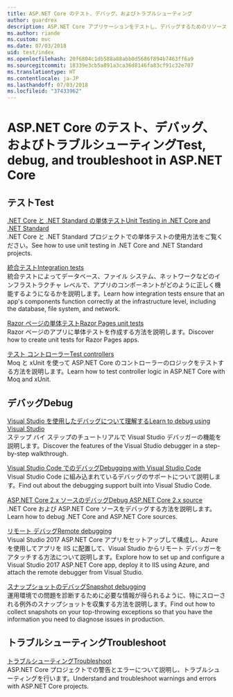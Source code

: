 ```yaml
---
title: ASP.NET Core のテスト、デバッグ、およびトラブルシューティング
author: guardrex
description: ASP.NET Core アプリケーションをテストし、デバッグするためのリソースのリンク
ms.author: riande
ms.custom: mvc
ms.date: 07/03/2018
uid: test/index
ms.openlocfilehash: 20f6804c1db588a88abb0d5686f894b7463ff6a9
ms.sourcegitcommit: 18339e3cb5a891a3ca36d8146fa83cf91c32e707
ms.translationtype: HT
ms.contentlocale: ja-JP
ms.lasthandoff: 07/03/2018
ms.locfileid: "37433962"
---
```

# <a name="test-debug-and-troubleshoot-in-aspnet-core"></a><span data-ttu-id="24791-103">ASP.NET Core のテスト、デバッグ、およびトラブルシューティング</span><span class="sxs-lookup"><span data-stu-id="24791-103">Test, debug, and troubleshoot in ASP.NET Core</span></span>

## <a name="test"></a><span data-ttu-id="24791-104">テスト</span><span class="sxs-lookup"><span data-stu-id="24791-104">Test</span></span>

[<span data-ttu-id="24791-105">.NET Core と .NET Standard の単体テスト</span><span class="sxs-lookup"><span data-stu-id="24791-105">Unit Testing in .NET Core and .NET Standard</span></span>](/dotnet/articles/core/testing/)  
<span data-ttu-id="24791-106">.NET Core と .NET Standard プロジェクトでの単体テストの使用方法をご覧ください。</span><span class="sxs-lookup"><span data-stu-id="24791-106">See how to use unit testing in .NET Core and .NET Standard projects.</span></span>

[<span data-ttu-id="24791-107">統合テスト</span><span class="sxs-lookup"><span data-stu-id="24791-107">Integration tests</span></span>](xref:test/integration-tests)  
<span data-ttu-id="24791-108">統合テストによってデータベース、ファイル システム、ネットワークなどのインフラストラクチャ レベルで、アプリのコンポーネントがどのように正しく機能するようになるかを説明します。</span><span class="sxs-lookup"><span data-stu-id="24791-108">Learn how integration tests ensure that an app's components function correctly at the infrastructure level, including the database, file system, and network.</span></span>

[<span data-ttu-id="24791-109">Razor ページの単体テスト</span><span class="sxs-lookup"><span data-stu-id="24791-109">Razor Pages unit tests</span></span>](xref:test/razor-pages-tests)  
<span data-ttu-id="24791-110">Razor ページのアプリに単体テストを作成する方法を説明します。</span><span class="sxs-lookup"><span data-stu-id="24791-110">Discover how to create unit tests for Razor Pages apps.</span></span>

[<span data-ttu-id="24791-111">テスト コントローラー</span><span class="sxs-lookup"><span data-stu-id="24791-111">Test controllers</span></span>](xref:mvc/controllers/testing)  
<span data-ttu-id="24791-112">Moq と xUnit を使って ASP.NET Core のコントローラーのロジックをテストする方法を説明します。</span><span class="sxs-lookup"><span data-stu-id="24791-112">Learn how to test controller logic in ASP.NET Core with Moq and xUnit.</span></span>

## <a name="debug"></a><span data-ttu-id="24791-113">デバッグ</span><span class="sxs-lookup"><span data-stu-id="24791-113">Debug</span></span>

[<span data-ttu-id="24791-114">Visual Studio を使用したデバッグについて理解する</span><span class="sxs-lookup"><span data-stu-id="24791-114">Learn to debug using Visual Studio</span></span>](/visualstudio/debugger/getting-started-with-the-debugger)  
<span data-ttu-id="24791-115">ステップ バイ ステップのチュートリアルで Visual Studio デバッガーの機能を説明します。</span><span class="sxs-lookup"><span data-stu-id="24791-115">Discover the features of the Visual Studio debugger in a step-by-step walkthrough.</span></span>

[<span data-ttu-id="24791-116">Visual Studio Code でのデバッグ</span><span class="sxs-lookup"><span data-stu-id="24791-116">Debugging with Visual Studio Code</span></span>](https://code.visualstudio.com/docs/editor/debugging)  
<span data-ttu-id="24791-117">Visual Studio Code に組み込まれているデバッグのサポートについて説明します。</span><span class="sxs-lookup"><span data-stu-id="24791-117">Find out about the debugging support built into Visual Studio Code.</span></span>

[<span data-ttu-id="24791-118">ASP.NET Core 2.x ソースのデバッグ</span><span class="sxs-lookup"><span data-stu-id="24791-118">Debug ASP.NET Core 2.x source</span></span>](https://github.com/aspnet/Docs/issues/4155)  
<span data-ttu-id="24791-119">.NET Core および ASP.NET Core ソースをデバッグする方法を説明します。</span><span class="sxs-lookup"><span data-stu-id="24791-119">Learn how to debug .NET Core and ASP.NET Core sources.</span></span>

[<span data-ttu-id="24791-120">リモート デバッグ</span><span class="sxs-lookup"><span data-stu-id="24791-120">Remote debugging</span></span>](/visualstudio/debugger/remote-debugging-azure)  
<span data-ttu-id="24791-121">Visual Studio 2017 ASP.NET Core アプリをセットアップして構成し、Azure を使用してアプリを IIS に配置して、Visual Studio からリモート デバッガーをアタッチする方法について説明します。</span><span class="sxs-lookup"><span data-stu-id="24791-121">Explore how to set up and configure a Visual Studio 2017 ASP.NET Core app, deploy it to IIS using Azure, and attach the remote debugger from Visual Studio.</span></span>

[<span data-ttu-id="24791-122">スナップショットのデバッグ</span><span class="sxs-lookup"><span data-stu-id="24791-122">Snapshot debugging</span></span>](/azure/application-insights/app-insights-snapshot-debugger)  
<span data-ttu-id="24791-123">運用環境での問題を診断するために必要な情報が得られるように、特にスローされる例外のスナップショットを収集する方法を説明します。</span><span class="sxs-lookup"><span data-stu-id="24791-123">Find out how to collect snapshots on your top-throwing exceptions so that you have the information you need to diagnose issues in production.</span></span>

## <a name="troubleshoot"></a><span data-ttu-id="24791-124">トラブルシューティング</span><span class="sxs-lookup"><span data-stu-id="24791-124">Troubleshoot</span></span>

[<span data-ttu-id="24791-125">トラブルシューティング</span><span class="sxs-lookup"><span data-stu-id="24791-125">Troubleshoot</span></span>](xref:test/troubleshoot)  
<span data-ttu-id="24791-126">ASP.NET Core プロジェクトでの警告とエラーについて説明し、トラブルシューティングを行います。</span><span class="sxs-lookup"><span data-stu-id="24791-126">Understand and troubleshoot warnings and errors with ASP.NET Core projects.</span></span>
